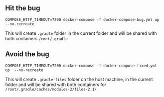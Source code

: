 Hit the bug
---- 

```COMPOSE_HTTP_TIMEOUT=7200 docker-compose -f docker-compose-bug.yml up --no-recreate```

This will create `.gradle` folder in the current folder and will be shared with both containers `/root/.gradle`


Avoid the bug
---- 


```COMPOSE_HTTP_TIMEOUT=7200 docker-compose -f docker-compose-fixed.yml up  --no-recreate```

This will create `.gradle-files` folder on the host machine, in the current folder and will be shared with both containers for `/root/.gradle/caches/modules-2/files-2.1/`


